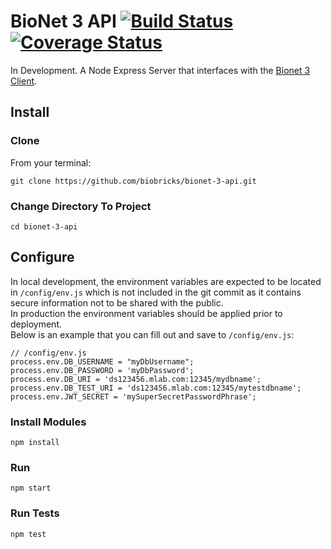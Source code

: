 # BioNet 3 API [![Build Status](https://travis-ci.org/biobricks/bionet-3-api.svg?branch=master)](https://travis-ci.org/biobricks/bionet-3-api)[![Coverage Status](https://coveralls.io/repos/github/biobricks/bionet-3-api/badge.svg?branch=master)](https://coveralls.io/github/biobricks/bionet-3-api?branch=master)
In Development. A Node Express Server that interfaces with the [Bionet 3 Client](https://github.com/biobricks/bionet-3-client).

## Install

### Clone
From your terminal:
```
git clone https://github.com/biobricks/bionet-3-api.git
```

### Change Directory To Project
```
cd bionet-3-api
```

## Configure
In local development, the environment variables are expected to be located in `/config/env.js` which is not included in the git commit as it contains secure information not to be shared with the public.  
In production the environment variables should be applied prior to deployment.  
Below is an example that you can fill out and save to `/config/env.js`:
```
// /config/env.js
process.env.DB_USERNAME = "myDbUsername";
process.env.DB_PASSWORD = 'myDbPassword';
process.env.DB_URI = 'ds123456.mlab.com:12345/mydbname';
process.env.DB_TEST_URI = 'ds123456.mlab.com:12345/mytestdbname';
process.env.JWT_SECRET = 'mySuperSecretPasswordPhrase';
```

### Install Modules
```
npm install
```

### Run
```
npm start
```

### Run Tests
```
npm test
```

